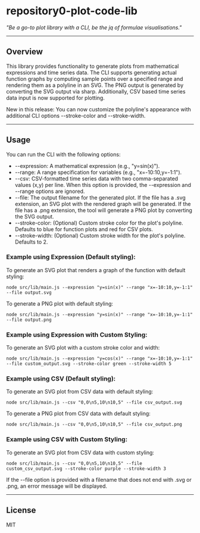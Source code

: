 # repository0-plot-code-lib

_"Be a go-to plot library with a CLI, be the jq of formulae visualisations."_

---

## Overview

This library provides functionality to generate plots from mathematical expressions and time series data. The CLI supports generating actual function graphs by computing sample points over a specified range and rendering them as a polyline in an SVG. The PNG output is generated by converting the SVG output via sharp. Additionally, CSV based time series data input is now supported for plotting.

New in this release: You can now customize the polyline's appearance with additional CLI options --stroke-color and --stroke-width.

---

## Usage

You can run the CLI with the following options:

- --expression: A mathematical expression (e.g., "y=sin(x)").
- --range: A range specification for variables (e.g., "x=-10:10,y=-1:1").
- --csv: CSV-formatted time series data with two comma-separated values (x,y) per line. When this option is provided, the --expression and --range options are ignored.
- --file: The output filename for the generated plot. If the file has a .svg extension, an SVG plot with the rendered graph will be generated. If the file has a .png extension, the tool will generate a PNG plot by converting the SVG output.
- --stroke-color: (Optional) Custom stroke color for the plot's polyline. Defaults to blue for function plots and red for CSV plots.
- --stroke-width: (Optional) Custom stroke width for the plot's polyline. Defaults to 2.

### Example using Expression (Default styling):

To generate an SVG plot that renders a graph of the function with default styling:

    node src/lib/main.js --expression "y=sin(x)" --range "x=-10:10,y=-1:1" --file output.svg

To generate a PNG plot with default styling:

    node src/lib/main.js --expression "y=sin(x)" --range "x=-10:10,y=-1:1" --file output.png

### Example using Expression with Custom Styling:

To generate an SVG plot with a custom stroke color and width:

    node src/lib/main.js --expression "y=cos(x)" --range "x=-10:10,y=-1:1" --file custom_output.svg --stroke-color green --stroke-width 5

### Example using CSV (Default styling):

To generate an SVG plot from CSV data with default styling:

    node src/lib/main.js --csv "0,0\n5,10\n10,5" --file csv_output.svg

To generate a PNG plot from CSV data with default styling:

    node src/lib/main.js --csv "0,0\n5,10\n10,5" --file csv_output.png

### Example using CSV with Custom Styling:

To generate an SVG plot from CSV data with custom styling:

    node src/lib/main.js --csv "0,0\n5,10\n10,5" --file custom_csv_output.svg --stroke-color purple --stroke-width 3

If the --file option is provided with a filename that does not end with .svg or .png, an error message will be displayed.

---

## License

MIT
